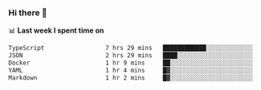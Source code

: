 ### Hi there 👋

<!--
**DBvc/DBvc** is a ✨ _special_ ✨ repository because its `README.md` (this file) appears on your GitHub profile.

Here are some ideas to get you started:

- 🔭 I’m currently working on ...
- 🌱 I’m currently learning ...
- 👯 I’m looking to collaborate on ...
- 🤔 I’m looking for help with ...
- 💬 Ask me about ...
- 📫 How to reach me: ...
- 😄 Pronouns: ...
- ⚡ Fun fact: ...
-->

📊 **Last week I spent time on**
<!--START_SECTION:waka-->

```txt
TypeScript                 7 hrs 29 mins   ████████████░░░░░░░░░░░░░   47.85 %
JSON                       2 hrs 29 mins   ████░░░░░░░░░░░░░░░░░░░░░   15.88 %
Docker                     1 hr 9 mins     ██░░░░░░░░░░░░░░░░░░░░░░░   07.42 %
YAML                       1 hr 4 mins     █▓░░░░░░░░░░░░░░░░░░░░░░░   06.86 %
Markdown                   1 hr 2 mins     █▓░░░░░░░░░░░░░░░░░░░░░░░   06.62 %
```

<!--END_SECTION:waka-->
